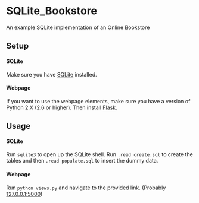 # SQLite_Bookstore
An example SQLite implementation of an Online Bookstore

## Setup

#### SQLite
Make sure you have [SQLite](https://www.sqlite.org/download.html) installed.

#### Webpage
If you want to use the webpage elements, make sure you have a version of Python 2.X (2.6 or higher).
Then install [Flask](http://flask.pocoo.org/docs/0.10/installation/#installation).

## Usage

#### SQLite
Run ```sqlite3``` to open up the SQLite shell.
Run ```.read create.sql``` to create the tables and then ```.read populate.sql``` to insert the dummy data.

#### Webpage
Run ```python views.py``` and navigate to the provided link. (Probably [127.0.0.1:5000](http://127.0.0.1:5000/))
